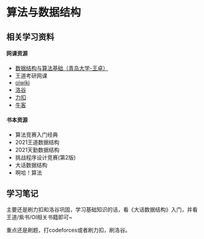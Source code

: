 # 算法与数据结构



## 相关学习资料

#### 网课资源

- [数据结构与算法基础（青岛大学-王卓）](https://www.bilibili.com/video/BV1nJ411V7bd?from=search&seid=12276087829402870816&spm_id_from=333.337.0.0)
- 王道考研网课
- [oiwiki](https://oi-wiki.org/)
- [洛谷](https://www.luogu.com.cn/)
- [力扣](https://leetcode-cn.com/)
- [牛客](https://www.nowcoder.com/)



#### 书本资源

- 算法竞赛入门经典
- 2021王道数据结构
- 2021天勤数据结构
- 挑战程序设计竞赛(第2版)
- 大话数据结构
- 啊哈！算法

## 学习笔记

主要还是刷力扣和洛谷巩固，学习基础知识的话，看《大话数据结构》入门，并看王道/紫书/OI相关书籍即可~

重点还是刷题，打codeforces或者刷力扣，刷洛谷。
